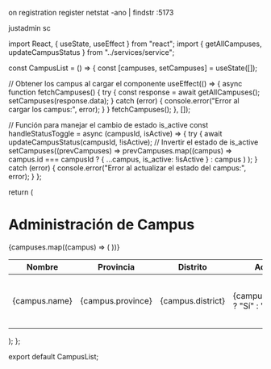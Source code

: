 on registration register
netstat -ano | findstr :5173

justadmin sc












import React, { useState, useEffect } from "react";
import { getAllCampuses, updateCampusStatus } from "../services/service";

const CampusList = () => {
  const [campuses, setCampuses] = useState([]);

  // Obtener los campus al cargar el componente
  useEffect(() => {
    async function fetchCampuses() {
      try {
        const response = await getAllCampuses();
        setCampuses(response.data);
      } catch (error) {
        console.error("Error al cargar los campus:", error);
      }
    }
    fetchCampuses();
  }, []);

  // Función para manejar el cambio de estado is_active
  const handleStatusToggle = async (campusId, isActive) => {
    try {
      await updateCampusStatus(campusId, !isActive); // Invertir el estado de is_active
      setCampuses((prevCampuses) =>
        prevCampuses.map((campus) =>
          campus.id === campusId ? { ...campus, is_active: !isActive } : campus
        )
      );
    } catch (error) {
      console.error("Error al actualizar el estado del campus:", error);
    }
  };

  return (
    <div>
      <h1>Administración de Campus</h1>
      <table>
        <thead>
          <tr>
            <th>Nombre</th>
            <th>Provincia</th>
            <th>Distrito</th>
            <th>Activo</th>
            <th>Acciones</th>
          </tr>
        </thead>
        <tbody>
          {campuses.map((campus) => (
            <tr key={campus.id}>
              <td>{campus.name}</td>
              <td>{campus.province}</td>
              <td>{campus.district}</td>
              <td>{campus.is_active ? "Sí" : "No"}</td>
              <td>
                <button
                  onClick={() => handleStatusToggle(campus.id, campus.is_active)}
                >
                  {campus.is_active ? "Desactivar" : "Activar"}
                </button>
              </td>
            </tr>
          ))}
        </tbody>
      </table>
    </div>
  );
};

export default CampusList;
